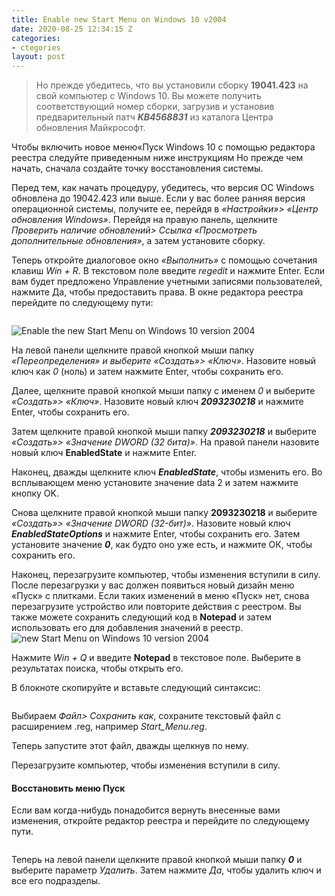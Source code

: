 ```yaml
---
title: Enable new Start Menu on Windows 10 v2004
date: 2020-08-25 12:34:15 Z
categories:
- ctegories
layout: post
---
```


<!--StartFragment-->

> Но прежде убедитесь, что вы установили сборку **19041.423** на свой компьютер с Windows 10. Вы можете получить соответствующий номер сборки, загрузив и установив предварительный патч ***KB4568831*** из каталога Центра обновления Майкрософт.

<!-- /wp:quote --><!-- wp:paragraph -->

Чтобы включить новое меню«Пуск Windows 10 с помощью редактора реестра следуйте приведенным ниже инструкциям Но прежде чем начать, сначала создайте точку восстановления системы.

Перед тем, как начать процедуру, убедитесь, что версия ОС Windows обновлена до 19042.423 или выше. Если у вас более ранняя версия операционной системы, получите ее, перейдя в *«Настройки»> «Центр обновления Windows»*. Перейдя на правую панель, щелкните *Проверить наличие обновлений> Ссылка «Просмотреть дополнительные обновления»*, а затем установите сборку.

Теперь откройте диалоговое окно *«Выполнить»* с помощью сочетания клавиш *Win + R*. В текстовом поле введите *regedit* и нажмите Enter. Если вам будет предложено Управление учетными записями пользователей, нажмите Да, чтобы предоставить права. В окне редактора реестра перейдите по следующему пути:

<!-- /wp:paragraph --><!-- wp:preformatted -->

```

```

<!-- /wp:preformatted --><!-- wp:image {"align":"center","id":3449,"sizeSlug":"large"} -->

![](http://grishchuk.com.ua/wp-content/uploads/2020/08/Enable-the-new-Start-Menu-1.png "Enable the new Start Menu on Windows 10 version 2004")

<!-- /wp:image --><!-- wp:paragraph -->

На левой панели щелкните правой кнопкой мыши папку *«Переопределения» и выберите «Создать»> «Ключ»*. Назовите новый ключ как *0* (ноль) и затем нажмите Enter, чтобы сохранить его.

<!-- /wp:paragraph --><!-- wp:paragraph -->

Далее, щелкните правой кнопкой мыши папку с именем *0* и выберите *«Создать»> «Ключ»*. Назовите новый ключ ***2093230218*** и нажмите Enter, чтобы сохранить его.

<!-- /wp:paragraph --><!-- wp:paragraph -->

Затем щелкните правой кнопкой мыши папку ***2093230218*** и выберите *«Создать»> «Значение DWORD (32 бита)»*. На правой панели назовите новый ключ **EnabledState** и нажмите Enter.

<!-- /wp:paragraph --><!-- wp:paragraph -->

Наконец, дважды щелкните ключ ***EnabledState***, чтобы изменить его. Во всплывающем меню установите значение data 2 и затем нажмите кнопку OK.

Снова щелкните правой кнопкой мыши папку **2093230218** и выберите *«Создать»> «Значение DWORD (32-бит)»*. Назовите новый ключ ***EnabledStateOptions*** и нажмите Enter, чтобы сохранить его. Затем установите значение ***0***, как будто оно уже есть, и нажмите ОК, чтобы сохранить его.

Наконец, перезагрузите компьютер, чтобы изменения вступили в силу. После перезагрузки у вас должен появиться новый дизайн меню «Пуск» с плитками. Если таких изменений в меню «Пуск» нет, снова перезагрузите устройство или повторите действия с реестром. Вы также можете сохранить следующий код в **Notepad** и затем использовать его для добавления значений в реестр.![](http://grishchuk.com.ua/wp-content/uploads/2020/08/Enable-the-new-Start-Menu-..png "new Start Menu on Windows 10 version 2004")

<!-- /wp:image --><!-- wp:paragraph -->

Нажмите *Win + Q* и введите **Notepad** в текстовое поле. Выберите в результатах поиска, чтобы открыть его.

<!-- /wp:paragraph --><!-- wp:paragraph -->

В блокноте скопируйте и вставьте следующий синтаксис:

<!-- /wp:paragraph --><!-- wp:preformatted -->

```

```

<!-- /wp:preformatted --><!-- wp:paragraph -->

Выбираем *Файл> Сохранить как*, сохраните текстовый файл с расширением .reg, например *Start_Menu.reg*.

<!-- /wp:paragraph --><!-- wp:paragraph -->

Теперь запустите этот файл, дважды щелкнув по нему.

<!-- /wp:paragraph --><!-- wp:paragraph -->

Перезагрузите компьютер, чтобы изменения вступили в силу.

<!-- /wp:paragraph --><!-- wp:heading {"level":4} -->

#### Восстановить меню Пуск

<!-- /wp:heading --><!-- wp:paragraph -->

Если вам когда-нибудь понадобится вернуть внесенные вами изменения, откройте редактор реестра и перейдите по следующему пути.

<!-- /wp:paragraph --><!-- wp:preformatted -->

```

```

<!-- /wp:preformatted --><!-- wp:paragraph -->

Теперь на левой панели щелкните правой кнопкой мыши папку ***0*** и выберите параметр *Удалить*. Затем нажмите *Да*, чтобы удалить ключ и все его подразделы.

<!--EndFragment-->